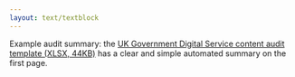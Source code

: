 ```yaml
---
layout: text/textblock
---
```

Example audit summary: the [UK Government Digital Service content audit template (XLSX, 44KB)](/assets/files/content-strategy/govuk-example-audit-sheet.xlsx) has a clear and simple automated summary on the first page.
